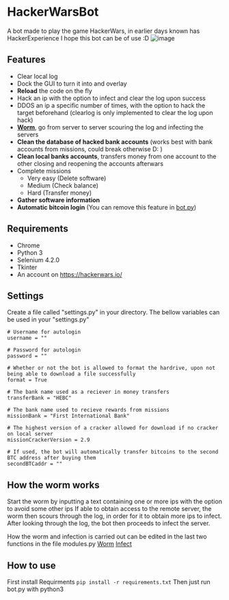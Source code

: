 # HackerWarsBot
A bot made to play the game HackerWars, in earlier days known has HackerExperience
I hope this bot can be of use :D
![image](https://user-images.githubusercontent.com/34891657/127701068-3ccbd840-90ac-4685-85b1-906fcdb4be57.png)
## Features
- Clear local log
- Dock the GUI to turn it into and overlay
- **Reload** the code on the fly
- Hack an ip with the option to infect and clear the log upon success
- DDOS an ip a specific number of times, with the option to hack the target beforehand (clearlog is only implemented to clear the log upon hack)
- **[Worm](#worm)**, go from server to server scouring the log and infecting the servers
- **Clean the database of hacked bank accounts** (works best with bank accounts from missions, could break otherwise D: )
- **Clean local banks accounts**, transfers money from one account to the other closing and reopening the accounts afterwars
- Complete missions
	- Very easy (Delete software)
	- Medium (Check balance)
	- Hard (Transfer money)
- 	**Gather software information**
- **Automatic bitcoin login** (You can remove this feature in [bot.py](https://github.com/Mikbrosim/HackerExperienceBot/blob/95180f16822b96f4d16f476545f07c378e44695a/bot.py#L237))

## Requirements
- Chrome
- Python 3
- Selenium 4.2.0
- Tkinter
- An account on  https://hackerwars.io/

## Settings
Create a file called "settings.py" in your directory.
The bellow variables can be used in your "settings.py"
```
# Username for autologin
username = ""

# Password for autologin
password = ""

# Whether or not the bot is allowed to format the hardrive, upon not being able to download a file successfully
format = True

# The bank name used as a reciever in money transfers
transferBank = "HEBC"

# The bank name used to recieve rewards from missions
missionBank = "First International Bank"

# The highest version of a cracker allowed for download if no cracker on local server
missionCrackerVersion = 2.9

# If used, the bot will automatically transfer bitcoins to the second BTC address after buying them
secondBTCaddr = ""
```

## How the worm works
Start the worm by inputting a text containing one or more ips with the option to avoid some other ips
If able to obtain access to the remote server, the worm then scours through the log, in order for it to obtain more ips to infect. After looking through the log, the bot then proceeds to infect the server.

How the worm and infection is carried out can be edited in the last two functions in the file modules.py [Worm](https://github.com/Mikbrosim/HackerExperienceBot/blob/95180f16822b96f4d16f476545f07c378e44695a/modules.py#L1141) [Infect](https://github.com/Mikbrosim/HackerExperienceBot/blob/95180f16822b96f4d16f476545f07c378e44695a/modules.py#L1155)

## How to use
First install Requirments
`pip install -r requirements.txt`
Then just run bot.py with python3
